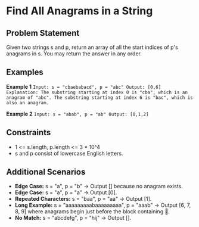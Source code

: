 ﻿# Find All Anagrams in a String

## Problem Statement
Given two strings s and p, return an array of all the start indices of p's anagrams in s. You may return the answer in any order.

## Examples

**Example 1**
`
Input: s = "cbaebabacd", p = "abc"
Output: [0,6]
Explanation: The substring starting at index 0 is "cba", which is an anagram of "abc". The substring starting at index 6 is "bac", which is also an anagram.
`

**Example 2**
`
Input: s = "abab", p = "ab"
Output: [0,1,2]
`

## Constraints
- 1 <= s.length, p.length <= 3 * 10^4
- s and p consist of lowercase English letters.

## Additional Scenarios
- **Edge Case:** s = "a", p = "b" → Output [] because no anagram exists.
- **Edge Case:** s = "a", p = "a" → Output [0].
- **Repeated Characters:** s = "baa", p = "aa" → Output [1].
- **Long Example:** s = "aaaaaaaaabaaaaaaaaa", p = "aaab" → Output [6, 7, 8, 9] where anagrams begin just before the block containing .
- **No Match:** s = "abcdefg", p = "hij" → Output [].

